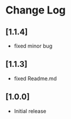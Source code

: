 # Change Log

## [1.1.4]

- fixed minor bug

## [1.1.3]

- fixed Readme.md

## [1.0.0]

- Initial release
